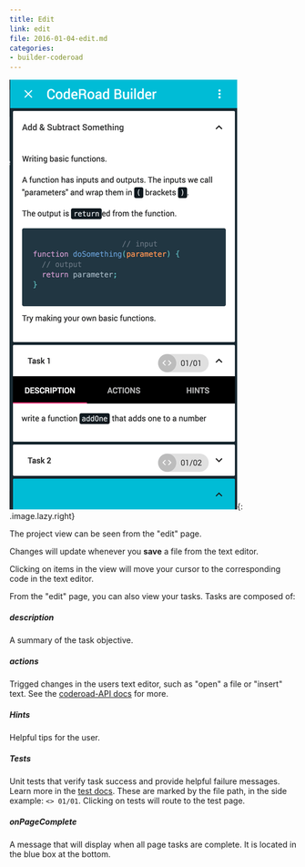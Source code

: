 ```yaml
---
title: Edit
link: edit
file: 2016-01-04-edit.md
categories:
- builder-coderoad
---
```


![Edit tutorial](../../images/builder/edit.png){: .image.lazy.right}

The project view can be seen from the "edit" page.

Changes will update whenever you **save** a file from the text editor.

Clicking on items in the view will move your cursor to the corresponding code in the text editor.

From the "edit" page, you can also view your tasks. Tasks are composed of:

##### description
A summary of the task objective.

##### actions

Trigged changes in the users text editor, such as "open" a file or "insert" text. See the [coderoad-API docs](/tutorial-docs#coderoad-API) for more.

##### Hints

Helpful tips for the user.

##### Tests

Unit tests that verify task success and provide helpful failure messages. Learn more in the [test docs](/tutorial-docs#tests). These are marked by the file path, in the side example: `<> 01/01`. Clicking on tests will route to the test page.

##### onPageComplete

A message that will display when all page tasks are complete. It is located in the blue box at the bottom.
